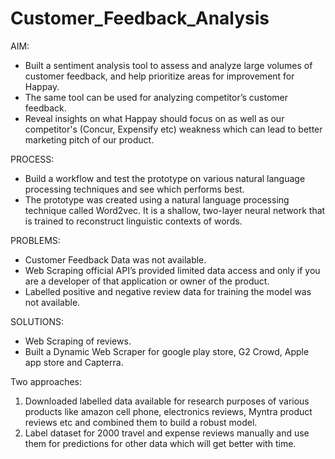 # Customer_Feedback_Analysis

AIM:

- Built a sentiment analysis tool to assess and analyze large volumes of customer feedback, and help prioritize areas for improvement for Happay.
- The same tool can be used for analyzing competitor’s customer feedback.
- Reveal insights on what Happay should focus on as well as our competitor's (Concur, Expensify etc) weakness which can lead to better marketing pitch of our product.

PROCESS:

- Build a workflow and test the prototype on various natural language processing techniques and see which performs best.
- The prototype was created using a natural language processing technique called Word2vec. It is a shallow, two-layer neural network that is trained to reconstruct linguistic contexts of words.

PROBLEMS:

- Customer Feedback Data was not available.
- Web Scraping official API’s provided limited data access and only if you are a developer of that application or owner of the product.
- Labelled positive and negative review data for training the model was not available.

SOLUTIONS:

- Web Scraping of reviews.
- Built a Dynamic Web Scraper for google play store, G2 Crowd, Apple app store and Capterra.

Two approaches:
1. Downloaded labelled data available for research purposes of various products like amazon cell phone, electronics reviews, Myntra product reviews etc and combined them to build a robust model.
2. Label dataset for 2000 travel and expense reviews manually and use them for predictions for other data which will get better with time.
